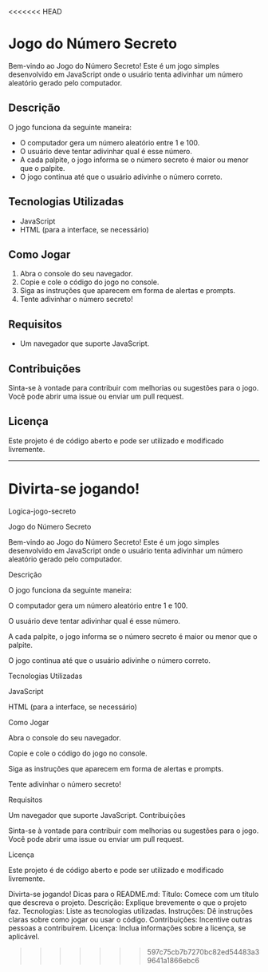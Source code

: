 <<<<<<< HEAD
# Jogo do Número Secreto

Bem-vindo ao Jogo do Número Secreto! Este é um jogo simples desenvolvido em JavaScript onde o usuário tenta adivinhar um número aleatório gerado pelo computador.

## Descrição

O jogo funciona da seguinte maneira:
- O computador gera um número aleatório entre 1 e 100.
- O usuário deve tentar adivinhar qual é esse número.
- A cada palpite, o jogo informa se o número secreto é maior ou menor que o palpite.
- O jogo continua até que o usuário adivinhe o número correto.

## Tecnologias Utilizadas

- JavaScript
- HTML (para a interface, se necessário)

## Como Jogar

1. Abra o console do seu navegador.
2. Copie e cole o código do jogo no console.
3. Siga as instruções que aparecem em forma de alertas e prompts.
4. Tente adivinhar o número secreto!

## Requisitos

- Um navegador que suporte JavaScript.

## Contribuições

Sinta-se à vontade para contribuir com melhorias ou sugestões para o jogo. Você pode abrir uma issue ou enviar um pull request.

## Licença

Este projeto é de código aberto e pode ser utilizado e modificado livremente. 

---

Divirta-se jogando!
=======
Logica-jogo-secreto

Jogo do Número Secreto

Bem-vindo ao Jogo do Número Secreto! Este é um jogo simples desenvolvido em JavaScript onde o usuário tenta adivinhar um número aleatório gerado pelo computador.

Descrição

O jogo funciona da seguinte maneira:

O computador gera um número aleatório entre 1 e 100.

O usuário deve tentar adivinhar qual é esse número.

A cada palpite, o jogo informa se o número secreto é maior ou menor que o palpite.

O jogo continua até que o usuário adivinhe o número correto.

Tecnologias Utilizadas

JavaScript

HTML (para a interface, se necessário)

Como Jogar

Abra o console do seu navegador.

Copie e cole o código do jogo no console.

Siga as instruções que aparecem em forma de alertas e prompts.

Tente adivinhar o número secreto!

Requisitos

Um navegador que suporte JavaScript.
Contribuições

Sinta-se à vontade para contribuir com melhorias ou sugestões para o jogo. Você pode abrir uma issue ou enviar um pull request.

Licença

Este projeto é de código aberto e pode ser utilizado e modificado livremente.

Divirta-se jogando! Dicas para o README.md: Título: Comece com um título que descreva o projeto. Descrição: Explique brevemente o que o projeto faz. Tecnologias: Liste as tecnologias utilizadas. Instruções: Dê instruções claras sobre como jogar ou usar o código. Contribuições: Incentive outras pessoas a contribuírem. Licença: Inclua informações sobre a licença, se aplicável.
>>>>>>> 597c75cb7b7270bc82ed54483a39641a1866ebc6
